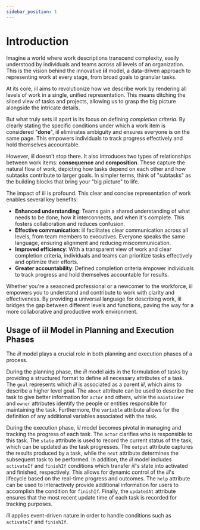 ```yaml
---
sidebar_position: 1
---
```


# Introduction

Imagine a world where work descriptions transcend complexity, easily understood by individuals and teams across all levels of an organization. This is the vision behind the innovative **iil** model, a data-driven approach to representing work at every stage, from broad goals to granular tasks.

At its core, iil aims to revolutionize how we describe work by rendering all levels of work in a single, unified representation. This means ditching the siloed view of tasks and projects, allowing us to grasp the big picture alongside the intricate details.

But what truly sets iil apart is its focus on defining *completion criteria*. By clearly stating the specific conditions under which a work item is considered "**done**", iil eliminates ambiguity and ensures everyone is on the same page. This empowers individuals to track progress effectively and hold themselves accountable.

However, iil doesn't stop there. It also introduces two types of relationships between work items: **consequence** and **composition**. These capture the natural flow of work, depicting how tasks depend on each other and how subtasks contribute to larger goals. In simpler terms, think of "subtasks" as the building blocks that bring your "big picture" to life.

The impact of iil is profound. This clear and concise representation of work enables several key benefits:

- **Enhanced understanding**: Teams gain a shared understanding of what needs to be done, how it interconnects, and when it's complete. This fosters collaboration and reduces confusion.
- **Effective communication**: iil facilitates clear communication across all levels, from team members to executives. Everyone speaks the same language, ensuring alignment and reducing miscommunication.
- **Improved efficiency**: With a transparent view of work and clear completion criteria, individuals and teams can prioritize tasks effectively and optimize their efforts.
- **Greater accountability**: Defined completion criteria empower individuals to track progress and hold themselves accountable for results.

Whether you're a seasoned professional or a newcomer to the workforce, iil empowers you to understand and contribute to work with clarity and effectiveness. By providing a universal language for describing work, iil bridges the gap between different levels and functions, paving the way for a more collaborative and productive work environment.

## Usage of iil Model in Planning and Execution Phases

The *iil* model plays a crucial role in both planning and execution phases of a process.

During the planning phase, the *iil* model aids in the formulation of tasks by providing a structured format to define all necessary attributes of a task. The `goal` represents which *iil* is associated as a parent *iil*, which aims to describe a higher level goal. The `about` attribute can be used to describe the task to give better information for `actor` and others, while the `maintainer` and `owner` attributes identify the people or entities responsible for maintaining the task. Furthermore, the `variable` attribute allows for the definition of any additional variables associated with the task.

During the execution phase, *iil* model becomes pivotal in managing and tracking the progress of each task. The `actor` clarifies who is responsible to this task. The `state` attribute is used to record the current status of the task, which can be updated as the task progresses. The `output` attribute captures the results produced by a task, while the `next` attribute determines the subsequent task to be performed. In addition, the *iil* model includes `activateIf` and `finishIf` conditions which transfer *iil*'s state into activated and finished, respectively. This allows for dynamic control of the *iil*'s lifecycle based on the real-time progress and outcomes. The `help` attribute can be used to interactively provide additional information for users to accomplish the condition for `finishIf`. Finally, the `updatedAt` attribute ensures that the most recent update time of each task is recorded for tracking purposes.

*iil* applies event-driven nature in order to handle conditions such as `activateIf` and `finishIf`.

